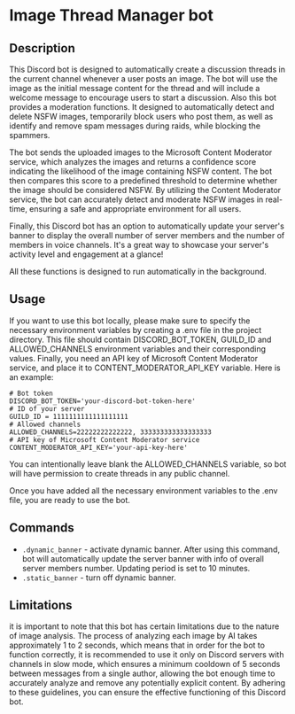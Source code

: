 # Image Thread Manager bot

## Description

This Discord bot is designed to automatically create a discussion threads in the current channel whenever a user posts 
an image. The bot will use the image as the initial message content for the thread and will include a welcome message 
to encourage users to start a discussion.
Also this bot provides a moderation functions. It designed to automatically detect and delete NSFW images, temporarily 
block users who post them, as well as identify and remove spam messages during raids, while blocking the spammers.

The bot sends the uploaded images to the Microsoft Content Moderator service, which analyzes the images and returns a confidence 
score indicating the likelihood of the image containing NSFW content. The bot then compares this score to a predefined 
threshold to determine whether the image should be considered NSFW.
By utilizing the Content Moderator service, the bot can accurately detect and moderate NSFW images in real-time, ensuring 
a safe and appropriate environment for all users.

Finally, this Discord bot has an option to automatically update your server's banner to display the overall number of server members and 
the number of members in voice channels. It's a great way to showcase your server's activity level and engagement at a glance!

All these functions is designed to run automatically in the background.

## Usage

If you want to use this bot locally, please make sure to specify the necessary environment variables by creating a .env file 
in the project directory. This file should contain DISCORD_BOT_TOKEN, GUILD_ID and ALLOWED_CHANNELS environment variables and their corresponding values.
Finally, you need an API key of Microsoft Content Moderator service, and place it to CONTENT_MODERATOR_API_KEY variable.
Here is an example:
```
# Bot token
DISCORD_BOT_TOKEN='your-discord-bot-token-here'
# ID of your server
GUILD_ID = 1111111111111111111
# Allowed channels
ALLOWED_CHANNELS=22222222222222, 333333333333333333
# API key of Microsoft Content Moderator service
CONTENT_MODERATOR_API_KEY='your-api-key-here'
```
You can intentionally leave blank the ALLOWED_CHANNELS variable, so bot will have permission to create threads in any public channel.

Once you have added all the necessary environment variables to the .env file, you are ready to use the bot. 

## Commands

- `.dynamic_banner` - activate dynamic banner. After using this command, bot will automatically update the server banner with 
info of overall server members number. Updating period is set to 10 minutes.
- `.static_banner` - turn off dynamic banner.

## Limitations

it is important to note that this bot has certain limitations due to the nature of image analysis. The process of analyzing
each image by AI takes approximately 1 to 2 seconds, which means that in order for the bot to function correctly, it is recommended 
to use it only on Discord servers with channels in slow mode, which ensures a minimum cooldown of 5 seconds between messages 
from a single author, allowing the bot enough time to accurately analyze and remove any potentially explicit content. By 
adhering to these guidelines, you can ensure the effective functioning of this Discord bot.